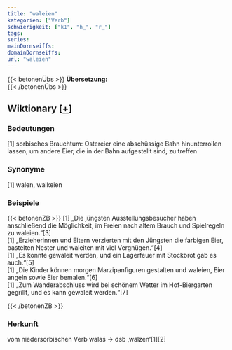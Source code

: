 ```yaml
---
title: "waleien"
kategorien: ["Verb"]
schwierigkeit: ["k1", "h_", "r_"]
tags:
series:
mainDornseiffs:
domainDornseiffs:
url: "waleien"
---
```


{{< betonenÜbs >}}
**Übersetzung:**  
{{< /betonenÜbs >}}

## Wiktionary [[+](https://de.wiktionary.org/wiki/waleien)]

### Bedeutungen
[1] sorbisches Brauchtum: Ostereier eine abschüssige Bahn hinunterrollen lassen, um andere Eier, die in der Bahn aufgestellt sind, zu treffen  

### Synonyme
[1] walen, walkeien  

### Beispiele
{{< betonenZB >}}
[1] „Die jüngsten Ausstellungsbesucher haben anschließend die Möglichkeit, im Freien nach altem Brauch und Spielregeln zu waleien.“[3]  
[1] „Erzieherinnen und Eltern verzierten mit den Jüngsten die farbigen Eier, bastelten Nester und waleiten mit viel Vergnügen.“[4]  
[1] „Es konnte gewaleit werden, und ein Lagerfeuer mit Stockbrot gab es auch.“[5]  
[1] „Die Kinder können morgen Marzipanfiguren gestalten und waleien, Eier angeln sowie Eier bemalen.“[6]  
[1] „Zum Wanderabschluss wird bei schönem Wetter im Hof-Biergarten gegrillt, und es kann gewaleit werden.“[7]  

{{< /betonenZB >}}
### Herkunft
vom niedersorbischen Verb walaś → dsb ‚wälzen‘[1][2]  


